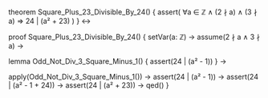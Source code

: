 theorem Square_Plus_23_Divisible_By_24() {
  assert(
    ∀a ∈ ℤ ∧ (2 ∤ a) ∧ (3 ∤ a) ⇒ 24 | (a² + 23)
  )
} ↔

proof Square_Plus_23_Divisible_By_24() {
  setVar(a: ℤ) →
  assume(2 ∤ a ∧ 3 ∤ a) →
  
  lemma Odd_Not_Div_3_Square_Minus_1() {
    assert(24 | (a² - 1))
  } →
  
  apply(Odd_Not_Div_3_Square_Minus_1()) →
  assert(24 | (a² - 1)) →
  assert(24 | (a² - 1 + 24)) →
  assert(24 | (a² + 23)) →
  qed()
}